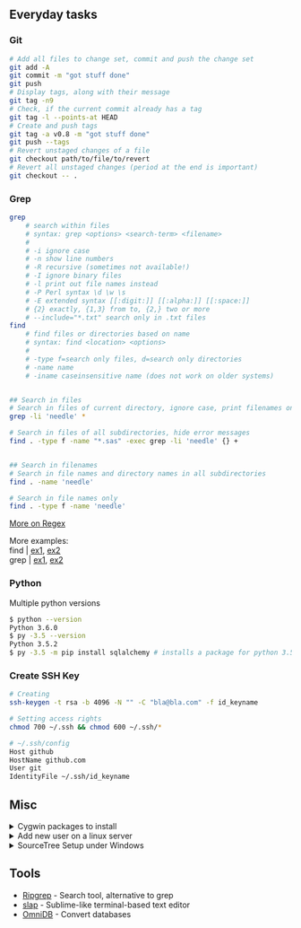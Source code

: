 
## Everyday tasks

### Git
```bash
# Add all files to change set, commit and push the change set
git add -A
git commit -m "got stuff done"
git push
# Display tags, along with their message
git tag -n9
# Check, if the current commit already has a tag
git tag -l --points-at HEAD
# Create and push tags
git tag -a v0.8 -m "got stuff done"
git push --tags
# Revert unstaged changes of a file
git checkout path/to/file/to/revert
# Revert all unstaged changes (period at the end is important)
git checkout -- .
```


### Grep
```bash
grep
    # search within files
    # syntax: grep <options> <search-term> <filename>
    #
    # -i ignore case
    # -n show line numbers
    # -R recursive (sometimes not available!)
    # -I ignore binary files
    # -l print out file names instead
    # -P Perl syntax \d \w \s
    # -E extended syntax [[:digit:]] [[:alpha:]] [[:space:]]
    # {2} exactly, {1,3} from to, {2,} two or more
    # --include="*.txt" search only in .txt files
find
    # find files or directories based on name 
    # syntax: find <location> <options>
    #
    # -type f=search only files, d=search only directories
    # -name name
    # -iname caseinsensitive name (does not work on older systems)


## Search in files
# Search in files of current directory, ignore case, print filenames only
grep -li 'needle' *

# Search in files of all subdirectories, hide error messages
find . -type f -name "*.sas" -exec grep -li 'needle' {} +


## Search in filenames
# Search in file names and directory names in all subdirectories
find . -name 'needle'

# Search in file names only
find . -type f -name 'needle'
```

[More on Regex](https://github.com/zeeshanu/learn-regex)

More examples:  
find | [ex1](http://www.binarytides.com/linux-find-command-examples/), [ex2](https://en.wikibooks.org/wiki/Guide_to_Unix/Commands/Finding_Files)  
grep | [ex1](http://www.robelle.com/smugbook/regexpr.html), [ex2](http://marvin.cs.uidaho.edu/Teaching/CS445/regex.html)

### Python

Multiple python versions
```bash
$ python --version
Python 3.6.0
$ py -3.5 --version
Python 3.5.2
$ py -3.5 -m pip install sqlalchemy # installs a package for python 3.5
```

### Create SSH Key
```bash
# Creating
ssh-keygen -t rsa -b 4096 -N "" -C "bla@bla.com" -f id_keyname

# Setting access rights
chmod 700 ~/.ssh && chmod 600 ~/.ssh/*

# ~/.ssh/config
Host github
HostName github.com
User git
IdentityFile ~/.ssh/id_keyname
```

## Misc

<details>
<summary>Cygwin packages to install</summary>

Packages to install:

+ nano
+ wget
+ make
+ openssh
+ git
+ curl
+ chere ("console here" = context menu integration. after installation, run cygwin as admin and type 'chere -i -t mintty')
+ bash-completion (adds autocompletion for makefiles)

</details>

<details>
<summary>Add new user on a linux server</summary>

### Add new user on server

*Create user*  

    useradd username
    passwd username

*Add this line to .bashrc*  

    export LANG=en_US.utf8

*Create directory in /share*  

    mkdir /share/username
    chmod 755 /share/username
    chmod +t /share/username
    chown username:username /share/username

</details>

<details>
<summary>SourceTree Setup under Windows</summary>

### Add SSH key in SourceTree

1.  Add/modify key in SourceTree

    Save in folder on hard drive
    Rename it to .ppk
    Import it via Tools -> Import...
    Save it again, overwriting the old key

1. Import it again in the SSH Agent
    
    Right click in the taskbar, Add key

1. Open a regular console (cmd.exe)

    "C:\Program Files (x86)\Atlassian\SourceTree\tools\putty\plink.exe" example.com
    Then press 'y'
    Then enter git (if asked for Login as:)

1. In SourceTree add repo:
    
    git@example.com:my_repo.git

1. Add user name and email
    Go to "Terminal" in SourceTree and enter
        git config --global user.email "you@example.com"
        git config --global user.name "Your Name"

</details>

## Tools

+ [Ripgrep](https://github.com/BurntSushi/ripgrep) - Search tool, alternative to grep
+ [slap](https://github.com/slap-editor/slap) - Sublime-like terminal-based text editor
+ [OmniDB](https://github.com/OmniDB/OmniDB) - Convert databases
